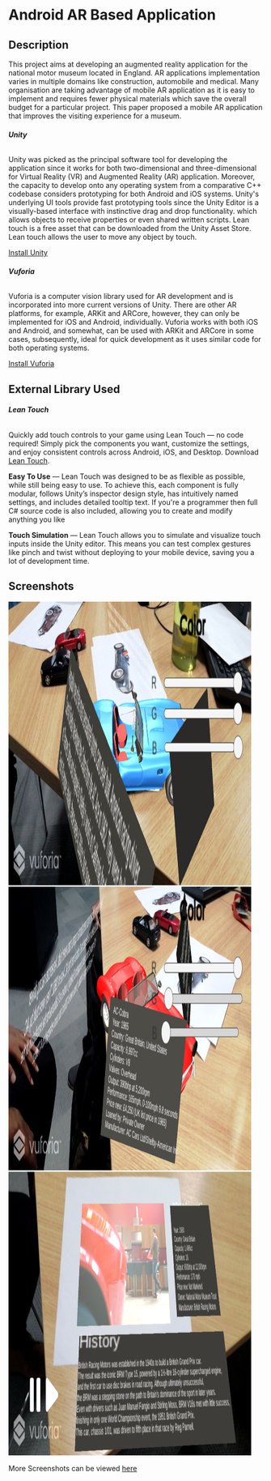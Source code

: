 # Android AR Based Application
## Description

This project aims at developing an augmented reality application for the national motor museum located in England. AR applications implementation varies in multiple domains like construction, automobile and medical. Many organisation are taking advantage of mobile AR application as it is easy to implement and requires fewer physical materials which save the overall budget for a particular project. This paper proposed a mobile AR application that improves the visiting experience for a museum. 

###### **Unity**

Unity was picked as the principal software tool for developing the application since it works for both two-dimensional and three-dimensional for Virtual Reality (VR) and Augmented Reality (AR) application. Moreover, the capacity to develop onto any operating system from a comparative C++ codebase considers prototyping for both Android and iOS systems. Unity's underlying UI tools provide fast prototyping tools since the Unity Editor is a visually-based interface with instinctive drag and drop functionality. which allows objects to receive properties or even shared written scripts. Lean touch is a free asset that can be downloaded from the Unity Asset Store. Lean touch allows the user to move any object by touch.

[Install Unity](https://store.unity.com/download)

###### **Vuforia**

Vuforia is a computer vision library used for AR development and is incorporated into more current versions of Unity. There are other AR platforms, for example, ARKit and ARCore, however, they can only be implemented for iOS and Android, individually. Vuforia works with both iOS and Android, and somewhat, can be used with ARKit and ARCore in some cases, subsequently, ideal for quick development as it uses similar code for both operating systems.

[Install Vuforia](https://developer.vuforia.com/)

## External Library Used

###### **Lean Touch**

Quickly add touch controls to your game using Lean Touch ― no code required! Simply pick the components you want, customize the settings, and enjoy consistent controls across Android, iOS, and Desktop. Download [Lean Touch](https://assetstore.unity.com/packages/tools/input-management/lean-touch-30111).

**Easy To Use** ― Lean Touch was designed to be as flexible as possible, while still being easy to use. To achieve this, each component is fully modular, follows Unity’s inspector design style, has intuitively named settings, and includes detailed tooltip text. If you're a programmer then full C# source code is also included, allowing you to create and modify anything you like

**Touch Simulation** ― Lean Touch allows you to simulate and visualize touch inputs inside the Unity editor. This means you can test complex gestures like pinch and twist without deploying to your mobile device, saving you a lot of development time.

## Screenshots
<img src="Screenshots/1.jpg" width="480" height="560"> <img src="Screenshots/2.jpg" width="480" height="560"> <img src="Screenshots/5.jpg" width="480" height="560">

More Screenshots can be viewed [here](Screenshots/)